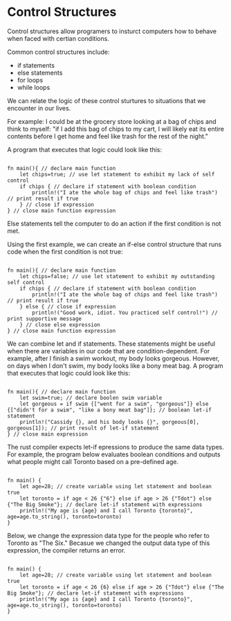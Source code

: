 # Control Structures

Control structures allow programers to insturct computers how to behave when faced with certian conditions.

Common control structures include:

- if statements
- else statements
- for loops
- while loops

We can relate the logic of these control sturtures to situations that we encounter in our lives.

For example: I could be at the grocery store looking at a bag of chips and think to myself: "if I add this bag of chips to my cart, I will likely eat its entire contents before I get home and feel like trash for the rest of the night."

A program that executes that logic could look like this:

```rust,editable

fn main(){ // declare main function
    let chips=true; // use let statement to exhibit my lack of self control
    if chips { // declare if statement with boolean condition
        println!("I ate the whole bag of chips and feel like trash") // print result if true
    } // close if expression
} // close main function expression

```

Else statements tell the computer to do an action if the first condition is not met.

Using the first example, we can create an if-else control structure that runs code when the first condition is not true:

```rust,editable

fn main(){ // declare main function
    let chips=false; // use let statement to exhibit my outstanding self control
    if chips { // declare if statement with boolean condition
        println!("I ate the whole bag of chips and feel like trash") // print result if true
    } else { // close if expression
        println!("Good work, idiot. You practiced self control!") // print supportive message
    } // close else expression
} // close main function expression

```

We can combine let and if statements. These statements might be useful when there are variables in our code that are condition-dependent. For example, after I finish a swim workout, my body looks gorgeous. However, on days when I don't swim, my body looks like a bony meat bag. A program that executes that logic could look like this:

```rust,editable

fn main(){ // declare main function
    let swim=true; // declare boolen swim variable
    let gorgeous = if swim {["went for a swim", "gorgeous"]} else {["didn't for a swim", "like a bony meat bag"]}; // boolean let-if statement
    println!("Cassidy {}, and his body looks {}", gorgeous[0], gorgeous[1]); // print result of let-if statement
} // close main expression

```
The rust compiler expects let-if epressions to produce the same data types. For example, the program below evaluates boolean conditions and outputs what people might call Toronto based on a pre-defined age.

```rust,editable

fn main() {
    let age=28; // create variable using let statement and boolean true 
    let toronto = if age < 26 {"6"} else if age > 26 {"Tdot"} else {"The Big Smoke"}; // declare let-if statement with expressions 
    println!("My age is {age} and I call Toronto {toronto}", age=age.to_string(), toronto=toronto)
}

```

Below, we change the expression data type for the people who refer to Toronto as "The Six." Becasue we changed the output data type of this expression, the compiler returns an error. 

```rust,editable

fn main() {
    let age=28; // create variable using let statement and boolean true 
    let toronto = if age < 26 {6} else if age > 26 {"Tdot"} else {"The Big Smoke"}; // declare let-if statement with expressions 
    println!("My age is {age} and I call Toronto {toronto}", age=age.to_string(), toronto=toronto)
}

```